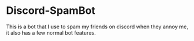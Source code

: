 # Discord-SpamBot
This is a bot that I use to spam my friends on discord when they annoy me, it also has a few normal bot features.
